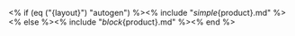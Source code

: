 <% if (eq ("{layout}") "autogen") %><% include "_simple_{product}.md" %><% else %><% include "_block_{product}.md" %><% end %>